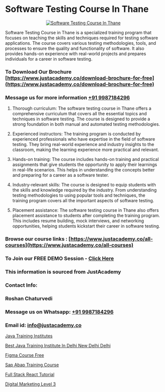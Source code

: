 # Software Testing Course In Thane

<p align="center">
  <a href="https://justacademy.co/program-detail/software-testing">
    <img src="https://justacademy.co/storage2/program_images/1704700438.webp" alt="Software Testing Course In Thane">
  </a>
</p>


Software Testing Course in Thane is a specialized training program that focuses on teaching the skills and techniques required for testing software applications. The course covers various testing methodologies, tools, and processes to ensure the quality and functionality of software. It also provides hands-on experience with real-world projects and prepares individuals for a career in software testing. 

### To Download Our Brochure [https://www.justacademy.co/download-brochure-for-free](https://www.justacademy.co/download-brochure-for-free)
### Message us for more information [+91 9987184296](https://api.whatsapp.com/send?phone=919987184296)
1) Thorough curriculum: The software testing course in Thane offers a comprehensive curriculum that covers all the essential topics and techniques in software testing. The course is designed to provide a strong foundation in both manual and automated testing methodologies.

2) Experienced instructors: The training program is conducted by experienced professionals who have expertise in the field of software testing. They bring real-world experience and industry insights to the classroom, making the learning experience more practical and relevant.

3) Hands-on training: The course includes hands-on training and practical assignments that give students the opportunity to apply their learnings in real-life scenarios. This helps in understanding the concepts better and preparing for a career as a software tester.

4) Industry-relevant skills: The course is designed to equip students with the skills and knowledge required by the industry. From understanding testing methodologies to using popular tools and techniques, the training program covers all the important aspects of software testing.

5) Placement assistance: The software testing course in Thane also offers placement assistance to students after completing the training program. This includes resume building, mock interviews, and networking opportunities, helping students kickstart their career in software testing.

### Browse our course links : [https://www.justacademy.co/all-courses](https://www.justacademy.co/all-courses) 
### To Join our FREE DEMO Session - [Click Here](https://www.justacademy.co/register-for-course-demo)


### This information is sourced from JustAcademy
### Contact Info:
### Roshan Chaturvedi
### Message us on Whatsapp: [+91 9987184296](https://api.whatsapp.com/send?phone=919987184296)
### Email id: [info@justacademy.co](mailto:info@justacademy.co)
                
[Java Training Institutes](https://www.linkedin.com/pulse/java-training-institutes-justacademy-chicago-yn6ee?trackingId=lM%2BAYj5Q6SnPDqBOdtMNHg%3D%3D&lipi=urn%3Ali%3Apage%3Ad_flagship3_company_admin%3BxzhODhyIS1OF3GFeJJCsZw%3D%3D)

[Best Java Training Institute In Delhi New Delhi Delhi](https://www.linkedin.com/pulse/best-java-training-institute-delhi-new-justacademy-hyderabad-uxxbe?trackingId=l9SKf3WdrKFVas2xSjGgBQ%3D%3D&lipi=urn%3Ali%3Apage%3Ad_flagship3_company_admin%3BvVOqf8C4SxiY2jOCpJpYGg%3D%3D)

[Figma Course Free](https://medium.com/@justacademytraining/figma-course-free-da23905a0dac)

[Sap Abap Training Course](https://medium.com/@roneet705/sap-abap-training-course-1c2eef3483b5)

[Full Stack React Tutorial](https://justacademyin.github.io/Articles/Full-Stack-React-Tutorial)

[Digital Marketing Level 3](https://justacademyin.github.io/Articles/Digital-Marketing-Level-3)

